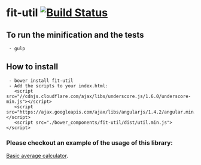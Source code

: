 # fit-util [![Build Status](https://secure.travis-ci.org/rafaelfernandesnet/fit-util.svg?branch=master)](https://travis-ci.org/rafaelfernandesnet/fit-util)

## To run the minification and the tests
```
 - gulp
```

## How to install
```
 - bower install fit-util
 - Add the scripts to your index.html:
   <script src="//cdnjs.cloudflare.com/ajax/libs/underscore.js/1.6.0/underscore-min.js"></script>
   <script src="https://ajax.googleapis.com/ajax/libs/angularjs/1.4.2/angular.min.js"></script>
   <script src="./bower_components/fit-util/dist/util.min.js"></script>
```

### Please checkout an example of the usage of this library:
[Basic average calculator](http://goo.gl/TfYaZj).

